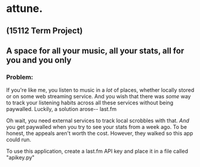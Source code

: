 # attune.
## (15112 Term Project)
## A space for all your music, all your stats, all for you and you only
### Problem:
 If you're like me, you listen to music in a *lot* of places, whether
 locally stored or on some web streaming service. And you wish that there
 was *some* way to track your listening habits across all these services
 without being paywalled. Luckily, a solution arose-- last.fm
 
 Oh wait, you need external services to track local scrobbles with that.
 *And* you get paywalled when you try to see your stats from a week ago.
 To be honest, the appeals aren't worth the cost. However, they walked
 so this app could run.

 To use this application, create a last.fm API key and place it in a file
 called "apikey.py"